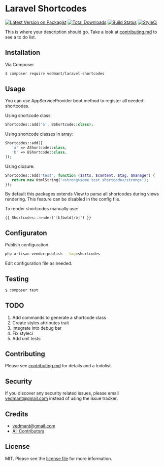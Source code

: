 # Laravel Shortcodes

[![Latest Version on Packagist][ico-version]][link-packagist]
[![Total Downloads][ico-downloads]][link-downloads]
[![Build Status][ico-travis]][link-travis]
[![StyleCI][ico-styleci]][link-styleci]

This is where your description should go. Take a look at [contributing.md](contributing.md) to see a to do list.

## Installation

Via Composer

``` bash
$ composer require vedmant/laravel-shortcodes
```

## Usage

You can use AppServiceProvider boot method to register all needed shortcodes.

Using shortcode class:
```php
Shortcodes::add('b', BShortcode::class);
```

Using shortcode classes in array:
```php
Shortcodes::add([
   'a' => AShortcode::class,
   'b' => BShortcode::class,
]);
```

Using closure:
```php
Shortcodes::add('test', function ($atts, $content, $tag, $manager) {
   return new HtmlString('<strong>some test shortcode</strong>');
});
```

By default this packages extends View to parse all shortcodes during views rendering.
This feature can be disabled in the config file.

To render shortcodes manually use:
```blade
{{ Shortcodes::render('[b]bold[/b]') }}
```

## Configuraton 

Publish configuration.
```bash
php artisan vendor:publish --tag=shortcodes
```

Edit configuration file as needed.

## Testing

``` bash
$ composer test
```

## TODO

1. Add commands to generate a shortcode class
1. Create styles attributes trait
1. Integrate into debug bar
1. Fix styleci
1. Add unit tests

## Contributing

Please see [contributing.md](contributing.md) for details and a todolist.

## Security

If you discover any security related issues, please email vedmant@gmail.com instead of using the issue tracker.

## Credits

- [vedmant@gmail.com][link-author]
- [All Contributors][link-contributors]

## License

MIT. Please see the [license file](license.md) for more information.

[ico-version]: https://img.shields.io/packagist/v/vedmant/laravelshortcodes.svg?style=flat-square
[ico-downloads]: https://img.shields.io/packagist/dt/vedmant/laravelshortcodes.svg?style=flat-square
[ico-travis]: https://img.shields.io/travis/vedmant/laravelshortcodes/master.svg?style=flat-square
[ico-styleci]: https://styleci.io/repos/12345678/shield

[link-packagist]: https://packagist.org/packages/vedmant/laravelshortcodes
[link-downloads]: https://packagist.org/packages/vedmant/laravelshortcodes
[link-travis]: https://travis-ci.org/vedmant/laravelshortcodes
[link-styleci]: https://github.styleci.io/repos/182276041
[link-author]: https://github.com/vedmant
[link-contributors]: ../../contributors
